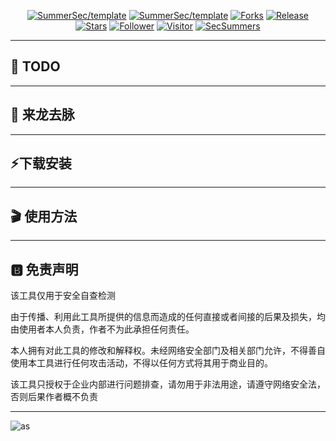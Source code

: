 

<p align="center">
	<a href="https://github.com/SummerSec/template"><img alt="SummerSec/template" src="https://socialify.git.ci/SummerSec/template/image?description=1&font=Source%20Code%20Pro&language=1&logo=https%3A%2F%2Fsumsec.me%2Fresources%2FHi.gif&name=1&owner=1&pattern=Floating%20Cogs&theme=Light"></a>
    <a href="https://github.com/SummerSec/template"></a>
    <a href="https://github.com/SummerSec/template"><img alt="SummerSec/template" src="https://img.shields.io/badge/SummerSec/template-green"></a>
    <a href="https://github.com/SummerSec/template"><img alt="Forks" src="https://img.shields.io/github/forks/SummerSec/template"></a>
     <a href="https://github.com/SummerSec/template"><img alt="Release" src="https://img.shields.io/github/release/SummerSec/template.svg"></a>
  <a href="https://github.com/SummerSec/template"><img alt="Stars" src="https://img.shields.io/github/stars/SummerSec/template.svg?style=flat-square&label=Stars"></a>
     <a href="https://github.com/SummerSec"><img alt="Follower" src="https://img.shields.io/github/followers/SummerSec?label=follow%20%40SummerSec&style=flat-square"></a>
     <a href="https://github.com/SummerSec"><img alt="Visitor" src="https://visitor-badge.laobi.icu/badge?page_id=SummerSec.template"></a>
	<a href="https://twitter.com/SecSummers"><img alt="SecSummers" src="https://img.shields.io/twitter/follow/SecSummers?style=flat-square"></a>
	<a xmlns="http://www.w3.org/2000/svg" xmlns:xlink="http://www.w3.org/1999/xlink" xlink:href="https://visitor-badge.laobi.icu"><rect fill="rgba(0,0,0,0)" height="20" width="49.6"/></a>
	<a xmlns="http://www.w3.org/2000/svg" xmlns:xlink="http://www.w3.org/1999/xlink" xlink:href="https://visitor-badge.laobi.icu"><rect fill="rgba(0,0,0,0)" height="20" width="17.0" x="49.6"/></a>
	</p>
  

---

## 📝 TODO

---
## 🐉 来龙去脉

---
## ⚡下载安装


---
## 🎬 使用方法


---

## 🅱️ 免责声明

该工具仅用于安全自查检测

由于传播、利用此工具所提供的信息而造成的任何直接或者间接的后果及损失，均由使用者本人负责，作者不为此承担任何责任。

本人拥有对此工具的修改和解释权。未经网络安全部门及相关部门允许，不得善自使用本工具进行任何攻击活动，不得以任何方式将其用于商业目的。

该工具只授权于企业内部进行问题排查，请勿用于非法用途，请遵守网络安全法，否则后果作者概不负责

----

![as](https://starchart.cc/SummerSec/template.svg)
